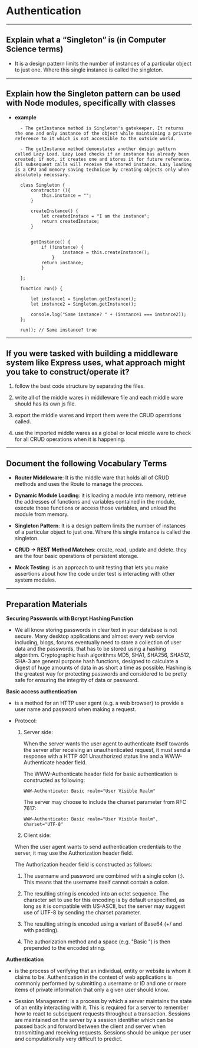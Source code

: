 # Authentication

---

## Explain what a “Singleton” is (in Computer Science terms)

- It is a design pattern limits the number of instances of a particular object to just one. Where this single instance is called the singleton.

---

## Explain how the Singleton pattern can be used with Node modules, specifically with classes

- **example**


        - The getInstance method is Singleton's gatekeeper. It returns the one and only instance of the object while maintaining a private reference to it which is not accessible to the outside world.

        - The getInstance method demonstates another design pattern called Lazy Load. Lazy Load checks if an instance has already been created; if not, it creates one and stores it for future reference. All subsequent calls will receive the stored instance. Lazy loading is a CPU and memory saving technique by creating objects only when absolutely necessary.

        class Singleton {
            constructor (){
                this.instance = "";
            }

            createInstance() {
                let createdInstace = "I am the instance";
                return createdInstace;
            }

            
            getInstance() {
                if (!instance) {
                        instance = this.createInstance();
                    }
                return instance;
                }
         
        };

        function run() {

            let instance1 = Singleton.getInstance();
            let instance2 = Singleton.getInstance();

            console.log("Same instance? " + (instance1 === instance2));
        };

        run(); // Same instance? true


---

## If you were tasked with building a middleware system like Express uses, what approach might you take to construct/operate it?

1. follow the best code structure by separating the files.

2. write all of the middle wares in middleware file and each middle ware should has its own js file.

3. export the middle wares and import them were the CRUD operations called.

4. use the imported middle wares as a global or local middle ware to check for all CRUD operations when it is happening.

---

## Document the following Vocabulary Terms

- **Router Middleware**: It is the middle ware that holds all of CRUD methods and uses the Route to manage the procces.

- **Dynamic Module Loading**: it is loading a module into memory, retrieve the addresses of functions and variables contained in the module, execute those functions or access those variables, and unload the module from memory.

- **Singleton Pattern**: It is a design pattern limits the number of instances of a particular object to just one. Where this single instance is called the singleton.

- **CRUD -> REST Method Matches**: create, read, update and delete. they are the four basic operations of persistent storage.

- **Mock Testing**: is an approach to unit testing that lets you make assertions about how the code under test is interacting with other system modules.


--- 

## Preparation Materials

**Securing Passwords with Bcrypt Hashing Function**

- We all know storing passwords in clear text in your database is not secure. Many desktop applications and almost every web service including, blogs, forums eventually need to store a collection of user data and the passwords, that has to be stored using a hashing algorithm. Cryptographic hash algorithms MD5, SHA1, SHA256, SHA512, SHA-3 are general purpose hash functions, designed to calculate a digest of huge amounts of data in as short a time as possible. Hashing is the greatest way for protecting passwords and considered to be pretty safe for ensuring the integrity of data or password.

**Basic access authentication**

- is a method for an HTTP user agent (e.g. a web browser) to provide a user name and password when making a request.

- Protocol: 

    1. Server side:

        When the server wants the user agent to authenticate itself towards the server after receiving an unauthenticated request, it must send a response with a HTTP 401 Unauthorized status line and a WWW-Authenticate header field.

        The WWW-Authenticate header field for basic authentication is constructed as following:

        `WWW-Authenticate: Basic realm="User Visible Realm"`

        The server may choose to include the charset parameter from RFC 7617:

        `WWW-Authenticate: Basic realm="User Visible Realm", charset="UTF-8"`



    2. Client side: 

    When the user agent wants to send authentication credentials to the server, it may use the Authorization header field.

    The Authorization header field is constructed as follows:

    1. The username and password are combined with a single colon (:). This means that the username itself cannot contain a colon.
    
    2. The resulting string is encoded into an octet sequence. The character set to use for this encoding is by default unspecified, as long as it is compatible with US-ASCII, but the server may suggest use of UTF-8 by sending the charset parameter.
    
    3. The resulting string is encoded using a variant of Base64 (+/ and with padding).
    
    4. The authorization method and a space (e.g. "Basic ") is then prepended to the encoded string.



**Authentication**

-  is the process of verifying that an individual, entity or website is whom it claims to be. Authentication in the context of web applications is commonly performed by submitting a username or ID and one or more items of private information that only a given user should know.

- Session Management: is a process by which a server maintains the state of an entity interacting with it. This is required for a server to remember how to react to subsequent requests throughout a transaction. Sessions are maintained on the server by a session identifier which can be passed back and forward between the client and server when transmitting and receiving requests. Sessions should be unique per user and computationally very difficult to predict.